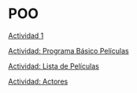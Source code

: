 # POO

[Actividad 1](./Setup/README.md)

[Actividad: Programa Básico Películas](./Peliculas/Program.cs)

[Actividad: Lista de Películas](./Lista/Program.cs)

[Actividad: Actores](./Actores/Program.cs)

